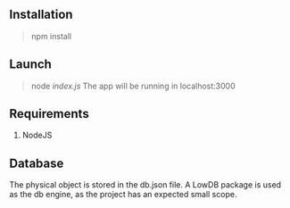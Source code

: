 ## Installation
> npm install

## Launch
> node *index.js*
The app will be running in localhost:3000
## Requirements
1. NodeJS

## Database
The physical object is stored in the db.json file. A LowDB package is used as the db engine, as the project has an expected small scope.